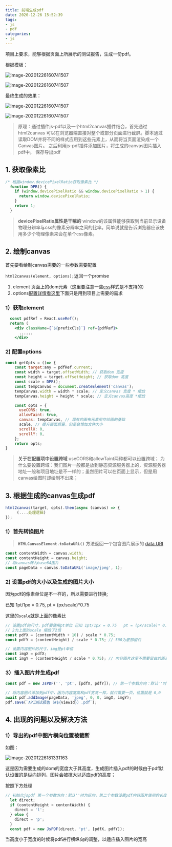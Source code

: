 ```yaml
---
title: 前端生成pdf
date: 2020-12-26 15:52:39
tags:
- js
- pdf
categories:
- js
---
```


项目上要求，能够根据页面上所展示的测试报告，生成一份pdf。

根据模板：

![image-20201226160741507](1.jpg)

![image-20201226160741507](2.jpg)

最终生成的效果：

![image-20201226160741507](3.jpg)

![image-20201226160741507](4.jpg)



> 原理：通过插件js-pdf以及一个html2canvas插件结合，首先通过 html2canvas 可以在浏览器端直接对整个或部分页面进行截屏。脚本通过读取DOM并将不同的样式应用到这些元素上，从而将当页面渲染成一个Canvas图片。 之后利用js-pdf插件添加图片，将生成的canvas图片插入pdf中。 保存导出pdf 

## 1. 获取像素比 

```js
/* 根据window.devicePixelRatio获取像素比 */
  function DPR() {
    if (window.devicePixelRatio && window.devicePixelRatio > 1) {
      return window.devicePixelRatio;
    }
    return 1;
  }
```

>  **devicePixelRatio属性是干嘛的**
> window的该属性能够获取到当前显示设备物理分辨率与css的像素分辨率之间的比率。简单说就是告诉浏览器应该使用多少个物理像素来会在单个css像素。 



## 2. 绘制canvas

首先要看绘制canvas需要的一些参数需要配置

` html2canvas(element, options); `返回一个promise

1. element 页面上的dom元素（这里要注意一些[css](https://html2canvas.hertzen.com/features/)样式是不支持的）
2. options[配置详情看这里](https://html2canvas.hertzen.com/configuration)下面只是用到项目上需要的需求

### 1）获取element

```jsx
  const pdfRef = React.useRef();
  return (
    <div className={`${prefixCls}`} ref={pdfRef}>
      ......
    </div>
```

### 2) 配置options

```js
const getOpts = ()=> {
    const target:any = pdfRef.current;
	const width = target.offsetWidth; // 获取dom 宽度
    const height = target.offsetHeight; // 获取dom 高度
    const scale = DPR();
    const tempCanvas = document.createElement('canvas');
    tempCanvas.width = width * scale; // 定义canvas 宽度 * 缩放
    tempCanvas.height = height * scale; // 定义canvas高度 *缩放

    const opts = {
      useCORS: true,
      allowTaint: true,
      canvas: tempCanvas, // 现有的画布元素用作绘图的基础
      scale, // 提升画面质量，但是会增加文件大小
      scrollX: 0,
      scrollY: 0,
    };
    return opts;
}
```

> **关于在配置项中设置跨域**
>  useCORS和allowTaint两种都可以设置跨域；
>  为什么要设置跨域：我们图片一般都是放到静态资源服务器上的，资源服务器地址一般和项目地址是不一样的；虽然图片可以在页面上显示，但是用canvas绘图时却绘制不出来；

## 3. 根据生成的canvas生成pdf

```js
html2canvas(target, opts).then(async (canvas) => {
     (....处理逻辑)
});
```

### 1）首先转换图片

>  **`HTMLCanvasElement.toDataURL()`** 方法返回一个包含图片展示的 [data URI](https://developer.mozilla.org/en-US/docs/Web/HTTP/data_URIs)  

```js
const contentWidth = canvas.width;
const contentHeight = canvas.height;
// 将canvas转为base64图片
const pageData = canvas.toDataURL('image/jpeg', 1);
```

### 2)  设置pdf的大小以及生成的图片大小

因为pdf的像素单位是不一样的，所以需要进行转换;

已知 1pt/1px = 0.75, pt = (px/scale)*0.75

这里的`scale`就是上面的像素比

```js
// 设置pdf的尺寸，pdf要使用pt单位 已知 1pt/1px = 0.75   pt = (px/scale)* 0.75
// 2为上面的scale 缩放了2倍
const pdfX = (contentWidth + 10) / scale * 0.75;
const pdfY = (contentHeight) / scale * 0.75; // 500为底部留白

// 设置内容图片的尺寸，img是pt单位
const imgX = pdfX;
const imgY = (contentHeight / scale * 0.75); // 内容图片这里不需要留白的距离
```

### 3）插入图片并生成pdf

```js
const pdf = new JsPDF('', 'pt', [pdfX, pdfY]); // 第一个参数方向：默认''时为纵向

// 将内容图片添加到pdf中，因为内容宽高和pdf宽高一样，就只需要一页，位置就是 0,0
await pdf.addImage(pageData, 'jpeg', 0, 0, imgX, imgY);
pdf.save(`API测试报告（#${viewId}）.pdf`);
```



## 4. 出现的问题以及解决方法

### 1）导出的pdf中图片横向位置被截断

如图：

![image-20201226181331163](5.jpg)

这是因为需要生成的dom的宽度大于其高度，生成图片插入pdf的时候由于pdf默认设置的是纵向排列，图片会被撑大以适应pdf的高度；

按照下方处理

```js
// 初始化jspdf 第一个参数方向：默认''时为纵向，第二个参数设置pdf内容图片使用的长度单位为pt，第三个参数为PDF的大小，单位是pt
  let direct;
  if (contentHeight < contentWidth) {
    direct = 'l';
  } else {
    direct = 'p';
  }
  const pdf = new JsPDF(direct, 'pt', [pdfX, pdfY]);
```

当高度小于宽度的时候将pdf进行横纵向的调整，以适应插入图片的宽高